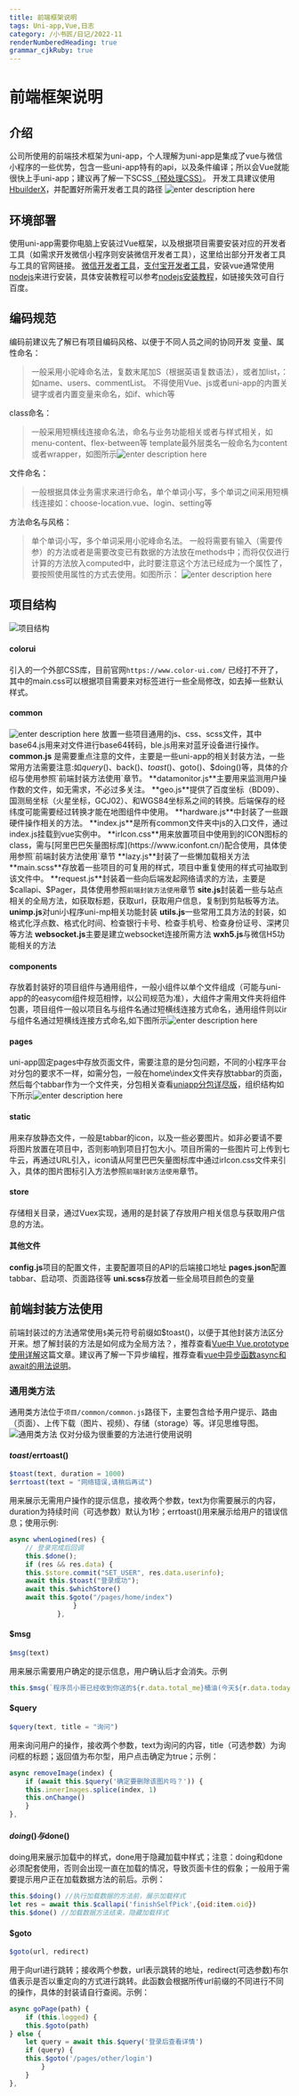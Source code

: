 ```yaml
---
title: 前端框架说明
tags: Uni-app,Vue,日志
category: /小书匠/日记/2022-11
renderNumberedHeading: true
grammar_cjkRuby: true
---
```

# 前端框架说明
## 介绍
公司所使用的前端技术框架为uni-app，个人理解为uni-app是集成了vue与微信小程序的一些优势，包含一些uni-app特有的api，以及条件编译；所以会Vue就能很快上手uni-app；建议再了解一下SCSS[（预处理CSS）](https://blog.csdn.net/weixin_67745264/article/details/125141904)。
开发工具建议使用[HbuilderX](https://www.dcloud.io/)，并配置好所需开发者工具的路径
![enter description here](./images/1667961087545.png)
## 环境部署
使用uni-app需要你电脑上安装过Vue框架，以及根据项目需要安装对应的开发者工具（如需求开发微信小程序则安装微信开发者工具），这里给出部分开发者工具与工具的官网链接。
[微信开发者工具](https://developers.weixin.qq.com/miniprogram/dev/devtools/download.html)，[支付宝开发者工具](https://render.alipay.com/p/f/fd-jwq8nu2a/pages/home/index.html)，安装vue通常使用[nodejs](http://nodejs.cn/download/)来进行安装，具体安装教程可以参考[nodejs安装教程](https://blog.csdn.net/momohhhhh/article/details/126319350)，如链接失效可自行百度。
## 编码规范
编码前建议先了解已有项目编码风格、以便于不同人员之间的协同开发
变量、属性命名：
> 一般采用小驼峰命名法，复数末尾加S（根据英语复数语法），或者加list，：如name、users、commentList。
> 不得使用Vue、js或者uni-app的内置关键字或者内置变量来命名，如if、which等

class命名：

> 一般采用短横线连接命名法，命名与业务功能相关或者与样式相关，如menu-content、flex-between等
> template最外层类名一般命名为content或者wrapper，如图所示![enter description here](./images/1667959724747.png)
 
 文件命名：
> 一般根据具体业务需求来进行命名，单个单词小写，多个单词之间采用短横线连接如：choose-location.vue、login、setting等

方法命名与风格：

> 单个单词小写，多个单词采用小驼峰命名法。
> 一般将需要有输入（需要传参）的方法或者是需要改变已有数据的方法放在methods中；而将仅仅进行计算的方法放入computed中，此时要注意这个方法已经成为一个属性了，要按照使用属性的方式去使用。如图所示：
> ![enter description here](./images/1667960743553.png)

## 项目结构
![项目结构](./images/1667961230849.png)
#### **colorui**
引入的一个外部CSS库，目前官网`https://www.color-ui.com/` 已经打不开了，其中的main.css可以根据项目需要来对标签进行一些全局修改，如去掉一些默认样式。
#### **common**
![enter description here](./images/1667961888133.png)
放置一些项目通用的js、css、scss文件，其中base64.js用来对文件进行base64转码，ble.js用来对蓝牙设备进行操作。
**common.js** 是需要重点注意的文件，主要是一些uni-app的相关封装方法，一些常用方法需要注意:如$query()、$back()、$toast()、$goto()、$doing()等，具体的介绍与使用参照`前端封装方法使用`章节。
**datamonitor.js**主要用来监测用户操作数的文件，如无需求，不必过多关注。
**geo.js**提供了百度坐标（BD09）、国测局坐标（火星坐标，GCJ02）、和WGS84坐标系之间的转换。后端保存的经纬度可能需要经过转换才能在地图组件中使用。
**hardware.js**中封装了一些跟硬件操作相关的方法。
**index.js**是所有common文件夹中js的入口文件，通过index.js挂载到vue实例中。
**irIcon.css**用来放置项目中使用到的ICON图标的class，需与[阿里巴巴矢量图标库](https://www.iconfont.cn/)配合使用，具体使用参照`前端封装方法使用`章节
**lazy.js**封装了一些懒加载相关方法
**main.scss**存放着一些项目的可复用的样式，项目中重复使用的样式可抽取到该文件中。
**request.js**封装着一些向后端发起网络请求的方法，主要是$callapi、$Pager，具体使用参照`前端封装方法使用`章节
**site.js**封装着一些与站点相关的全局方法，如获取标题，获取url，获取用户信息，复制到剪贴板等方法。
**unimp.js**对uni小程序uni-mp相关功能封装
**utils.js**一些常用工具方法的封装，如格式化浮点数、格式化时间、检查银行卡号、检查手机号、检查身份证号、深拷贝等方法
**websocket.js**主要是建立websocket连接所需方法
**wxh5.js**与微信H5功能相关的方法
#### components
存放着封装好的项目组件与通用组件，一般小组件以单个文件组成（可能与uni-app的的easycom组件规范相悖，以公司规范为准），大组件才需用文件夹将组件包裹，项目组件一般以项目名与组件名通过短横线连接方式命名，通用组件则以ir与组件名通过短横线连接方式命名,如下图所示![enter description here](./images/1667964597874.png)
#### pages
uni-app固定pages中存放页面文件，需要注意的是分包问题，不同的小程序平台对分包的要求不一样，如需分包，一般在home\index文件夹存放tabbar的页面，然后每个tabbar作为一个文件夹，分包相关查看[uniapp分包详尽版](https://zhuanlan.zhihu.com/p/426186756)，组织结构如下所示![enter description here](./images/1667964953766.png)
#### static
用来存放静态文件，一般是tabbar的icon，以及一些必要图片。如非必要请不要将图片放置在项目中，否则影响到项目打包大小。项目所需的一些图片可上传到七牛云，再通过URL引入，icon请从阿里巴巴矢量图标库中通过irIcon.css文件来引入，具体的图片图标引入方法参照`前端封装方法使用`章节。

#### store
存储相关目录，通过Vuex实现，通用的是封装了存放用户相关信息与获取用户信息的方法。
#### 其他文件
**config.js**项目的配置文件，主要配置项目的API的后端接口地址
**pages.json**配置tabbar、启动项、页面路径等
**uni.scss**存放着一些全局项目颜色的变量

## 前端封装方法使用
前端封装过的方法通常使用`$`美元符号前缀如$toast()，以便于其他封装方法区分开来。想了解封装的方法是如何成为全局方法？，推荐查看[Vue中 Vue.prototype使用详解](https://www.jb51.net/article/216703.htm)这篇文章。建议再了解一下异步编程，推荐查看[vue中异步函数async和await的用法说明](https://www.jb51.net/article/243485.htm)。
### 通用类方法
通用类方法位于`项目/common/common.js`路径下，主要包含给予用户提示、路由（页面）、上传下载（图片、视频）、存储（storage）等。详见思维导图。![通用类方法](./images/commonjs.png)
 仅对分级为很重要的方法进行使用说明
#### $toast/$errtoast()
``` js
$toast(text, duration = 1000)
$errtoast(text = "网络错误,请稍后再试")
```
用来展示无需用户操作的提示信息，接收两个参数，text为你需要展示的内容，duration为持续时间（可选参数）默认为1秒；errtoast()用来展示给用户的错误信息；使用示例:

``` javascript
async whenLogined(res) {
	// 登录完成后回调
	this.$done();
	if (res && res.data) {
	this.$store.commit("SET_USER", res.data.userinfo);
	await this.$toast("登录成功");
	await this.$whichStore()
	await this.$goto("/pages/home/index")
				}
			},
```
#### $msg

```js 
$msg(text)
```

用来展示需要用户确定的提示信息，用户确认后才会消失。示例

``` js
this.$msg(`程序员小哥已经收到你送的${r.data.total_me}桶油(今天${r.data.today_me}桶)，小伙伴合计送了${r.data.total}桶油(今天${r.data.today}桶)`)
```

#### $query

``` js
$query(text, title = "询问")
```
用来询问用户的操作，接收两个参数，text为询问的内容，title（可选参数）为询问框的标题；返回值为布尔型，用户点击确定为true；示例：

``` js
async removeImage(index) {
	if (await this.$query('确定要删除该图片吗？')) {
	this.innerImages.splice(index, 1)
	this.onChange()
	}
},
```
#### $doing()与$done()
doing用来展示加载中的样式，done用于隐藏加载中样式；注意：doing和done必须配套使用，否则会出现一直在加载的情况，导致页面卡住的假象；一般用于需要提示用户正在加载数据方法的前后。示例：

``` js
this.$doing() //执行加载数据的方法前，展示加载样式
let res = await this.$callapi('finishSelfPick',{oid:item.oid})
this.$done() //加载数据方法结束，隐藏加载样式
```

#### $goto

``` javascript
$goto(url, redirect)
```
用于向url进行跳转；接收两个参数，url表示跳转的地址，redirect(可选参数)布尔值表示是否以重定向的方式进行跳转。此函数会根据所传url前缀的不同进行不同的操作，具体的封装请自行查阅。示例：

``` js
async goPage(path) {
	if (this.logged) {
	this.$goto(path)
} else {
	let query = await this.$query('登录后查看详情')
	if (query) {
	this.$goto('/pages/other/login')
		}
	}
},
```
